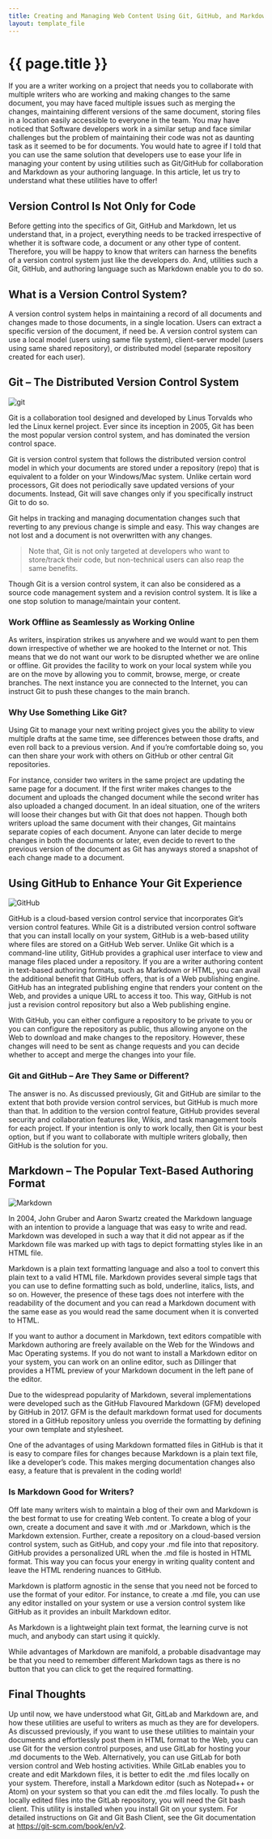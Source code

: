 ```yaml
---
title: Creating and Managing Web Content Using Git, GitHub, and Markdown
layout: template_file
---
```



# {{ page.title }}

If you are a writer working on a project that needs you to collaborate with multiple writers who are working and making changes to the same document, you may have faced multiple issues such as merging the changes, maintaining different versions of the same document, storing files in a location easily accessible to everyone in the team. You may have noticed that Software developers work in a similar setup and face similar challenges but the problem of maintaining their code was not as daunting task as it seemed to be for documents. You would hate to agree if I told that you can use the same solution that developers use to ease your life in managing your content by using utilities such as Git/GitHub for collaboration and Markdown as your authoring language.
In this article, let us try to understand what these utilities have to offer!

## Version Control Is Not Only for Code

Before getting into the specifics of Git, GitHub and Markdown, let us understand that, in a project, everything needs to be tracked irrespective of whether it is software code, a document or any other type of content. Therefore, you will be happy to know that writers can harness the benefits of a version control system just like the developers do. And, utilities such a Git, GitHub, and authoring language such as Markdown enable you to do so.

## What is a Version Control System?

A version control system helps in maintaining a record of all documents and changes made to those documents, in a single location. Users can extract a specific version of the document, if need be.  A version control system can use a local model (users using same file system), client-server model (users using same shared repository), or distributed model (separate repository created for each user).

## Git – The Distributed Version Control System

![git](git.png)

Git is a collaboration tool designed and developed by Linus Torvalds who led the Linux kernel project. Ever since its inception in 2005, Git has been the most popular version control system, and has dominated the version control space.

Git is version control system that follows the distributed version control model in which your documents are stored under a repository (repo) that is equivalent to a folder on your Windows/Mac system. Unlike certain word processors, Git does not periodically save updated versions of your documents. Instead, Git will save changes only if you specifically instruct Git to do so.

Git helps in tracking and managing documentation changes such that reverting to any previous change is simple and easy. This way changes are not lost and a document is not overwritten with any changes.

> Note that, Git is not only targeted at developers who want to store/track their code, but non-technical users can also reap the same benefits.

Though Git is a version control system, it can also be considered as a source code management system and a revision control system. It is like a one stop solution to manage/maintain your content.

### Work Offline as Seamlessly as Working Online

As writers, inspiration strikes us anywhere and we would want to pen them down irrespective of whether we are hooked to the Internet or not. This means that we do not want our work to be disrupted whether we are online or offline. Git provides the facility to work on your local system while you are on the move by allowing you to commit, browse, merge, or create branches. The next instance you are connected to the Internet, you can instruct Git to push these changes to the main branch.

### Why Use Something Like Git?

Using Git to manage your next writing project gives you the ability to view multiple drafts at the same time, see differences between those drafts, and even roll back to a previous version. And if you’re comfortable doing so, you can then share your work with others on GitHub or other central Git repositories.

For instance, consider two writers in the same project are updating the same page for a document. If the first writer makes changes to the document and uploads the changed document while the second writer has also uploaded a changed document. In an ideal situation, one of the writers will loose their changes but with Git that does not happen. Though both writers upload the same document with their changes, Git maintains separate copies of each document. Anyone can later decide to merge changes in both the documents or later, even decide to revert to the previous version of the document as Git has anyways stored a snapshot of each change made to a document.  

## Using GitHub to Enhance Your Git Experience

![GitHub](github.png)

GitHub is a cloud-based version control service that incorporates Git’s version control features. While Git is a distributed version control software that you can install locally on your system, GitHub is a web-based utility where files are stored on a GitHub Web server. Unlike Git which is a command-line utility, GitHub provides a graphical user interface to view and manage files placed under a repository. If you are a writer authoring content in text-based authoring formats, such as Markdown or HTML, you can avail the additional benefit that GitHub offers, that is of a Web publishing engine. GitHub has an integrated publishing engine that renders your content on the Web, and provides a unique URL to access it too. This way, GitHub is not just a revision control repository but also a Web publishing engine.  

With GitHub, you can either configure a repository to be private to you or you can configure the repository as public, thus allowing anyone on the Web to download and make changes to the repository. However, these changes will need to be sent as change requests and you can decide whether to accept and merge the changes into your file.

### Git and GitHub – Are They Same or Different?

The answer is no. As discussed previously, Git and GitHub are similar to the extent that both provide version control services, but GitHub is much more than that. In addition to the version control feature, GitHub provides several security and collaboration features like, Wikis, and task management tools for each project. If your intention is only to work locally, then Git is your best option, but if you want to collaborate with multiple writers globally, then GitHub is the solution for you.


## Markdown – The Popular Text-Based Authoring Format

![Markdown](markdown.png)

In 2004, John Gruber and Aaron Swartz created the Markdown language with an intention to provide a language that was easy to write and read. Markdown was developed in such a way that it did not appear as if the Markdown file was marked up with tags to depict formatting styles like in an HTML file.

Markdown is a plain text formatting language and also a tool to convert this plain text to a valid HTML file. Markdown provides several simple tags that you can use to define formatting such as bold, underline, italics, lists, and so on. However, the presence of these tags does not interfere with the readability of the document and you can read a Markdown document with the same ease as you would read the same document when it is converted to HTML.

If you want to author a document in Markdown, text editors compatible with Markdown authoring are freely available on the Web for the Windows and Mac Operating systems. If you do not want to install a Markdown editor on your system, you can work on an online editor, such as Dillinger that provides a HTML preview of your Markdown document in the left pane of the editor.

Due to the widespread popularity of Markdown, several implementations were developed such as the GitHub Flavoured Markdown (GFM) developed by GitHub in 2017. GFM is the default markdown format used for documents stored in a GitHub repository unless you override the formatting by defining your own template and stylesheet.

One of the advantages of using Markdown formatted files in GitHub is that it is easy to compare files for changes because Markdown is a plain text file, like a developer’s code. This makes merging documentation changes also easy, a feature that is prevalent in the coding world!


### Is Markdown Good for Writers?

Off late many writers wish to maintain a blog of their own and Markdown is the best format to use for creating Web content. To create a blog of your own, create a document and save it with .md or .Markdown, which is the Markdown extension. Further, create a repository on a cloud-based version control system, such as GitHub, and copy your .md file into that repository. GitHub provides a personalized URL when the .md file is hosted in HTML format. This way you can focus your energy in writing quality content and leave the HTML rendering nuances to GitHub.

Markdown is platform agnostic in the sense that you need not be forced to use the format of your editor. For instance, to create a .md file, you can use any editor installed on your system or use a version control system like GitHub as it provides an inbuilt Markdown editor.

As Markdown is a lightweight plain text format, the learning curve is not much, and anybody can start using it quickly.

While advantages of Markdown are manifold, a probable disadvantage may be that you need to remember different Markdown tags as there is no button that you can click to get the required formatting.


## Final Thoughts

Up until now, we have understood what Git, GitLab and Markdown are, and how these utilities are useful to writers as much as they are for developers. As discussed previously, if you want to use these utilities to maintain your documents and effortlessly post them in HTML format to the Web, you can use Git for the version control purposes, and use GitLab for hosting your .md documents to the Web. Alternatively, you can use GitLab for both version control and Web hosting activities. While GitLab enables you to create and edit Markdown files, it is better to edit the .md files locally on your system. Therefore, install a Markdown editor (such as Notepad++ or Atom) on your system so that you can edit the .md files locally. To push the locally edited files into the GitLab repository, you will need the Git bash client. This utility is installed when you install Git on your system. For detailed instructions on Git and Git Bash Client, see the Git documentation at https://git-scm.com/book/en/v2.
